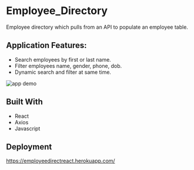 # Employee_Directory 

Employee directory which pulls from an API to populate an employee table. 

## Application Features:

 * Search employees by first or last name.
 * Filter employees name, gender, phone, dob. 
 * Dynamic search and filter at same time. 

![app demo](https://i.ibb.co/Gd1ZwbK/Untitled.png)

## Built With
* React
* Axios
* Javascript

## Deployment

https://employeedirectreact.herokuapp.com/
